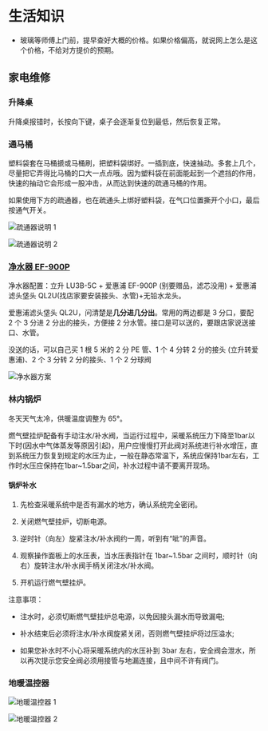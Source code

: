 # 生活知识

- 玻璃等师傅上门前，提早查好大概的价格。如果价格偏高，就说网上怎么是这个价格，不给对方提价的预期。

## 家电维修

### 升降桌

升降桌报错时，长按向下键，桌子会逐渐复位到最低，然后恢复正常。

### 通马桶

塑料袋套在马桶搋或马桶刷，把塑料袋绑好。一插到底，快速抽动。多套上几个，尽量把它弄得比马桶的口大一点点哦。因为塑料袋在前面能起到一个遮挡的作用，快速的抽动它会形成一股冲击，从而达到快速的疏通马桶的作用。

如果使用下方的疏通器，也在疏通头上绑好塑料袋，在气口位置撕开个小口，最后按通气开关。

![疏通器说明 1](http://tc.seoipo.com/2022-06-10-14-55-01.png)

![疏通器说明 2](http://tc.seoipo.com/2022-06-10-14-55-14.png)

### [净水器 EF-900P](https://haokan.baidu.com/v?vid=12055820592601192716)

净水器配置：立升 LU3B-5C + 爱惠浦 EF-900P (别要赠品，滤芯没用) + 爱惠浦滤头垡头 QL2U(找店家要安装接头、水管)+无铅水龙头。

爱惠浦滤头垡头 QL2U，问清楚是**几分进几分出**。常用的两边都是 3 分口，要配 2 个 3 分进 2 分出的接头，方便接 2 分水管。接口是可以送的，要跟店家说送接口、水管。

没送的话，可以自己买 1 根 5 米的 2 分 PE 管、1 个 4 分转 2 分的接头 (立升转爱惠浦)、2 个 3 分转 2 分的接头、1 个 2 分球阀

![净水器方案](http://tc.seoipo.com/2022-06-10-14-57-16.png)

### 林内锅炉

冬天天气太冷，供暖温度调整为 65°。

燃气壁挂炉配备有手动注水/补水阀，当运行过程中，采暖系统压力下降至1bar以下时(因水中气体蒸发等原因引起)，用户应慢慢打开此阀对系统进行补水增压，直到系统压力恢复到规定的水压为止，一般在静态常温下，系统应保持1bar左右，工作时水压应保持在1bar~1.5bar之间，补水过程中请不要离开现场。

#### 锅炉补水

1. 先检查采暖系统中是否有漏水的地方，确认系统完全密闭。

2. 关闭燃气壁挂炉，切断电源。

3. 逆时针（向左）旋紧注水/补水阀约一周，听到有“呲”的声音。

4. 观察操作面板上的水压表，当水压表指针在 1bar~1.5bar 之间时，顺时针（向右）旋转注水/补水阀手柄关闭注水/补水阀。

5. 开机运行燃气壁挂炉。

注意事项：

- 注水时，必须切断燃气壁挂炉总电源，以免因接头漏水而导致漏电;

- 补水结束后必须将注水/补水阀旋紧关闭，否则燃气壁挂炉将过压溢水;

- 如果您补水时不小心将采暖系统内的水压补到 3bar 左右，安全阀会泄水，所以再次提示您安全阀必须用接管与地漏连接，且中间不许有阀门。

### 地暖温控器

![地暖温控器 1](http://tc.seoipo.com/2022-06-10-14-58-21.png)

![地暖温控器 2](http://tc.seoipo.com/2022-06-10-14-58-32.png)
